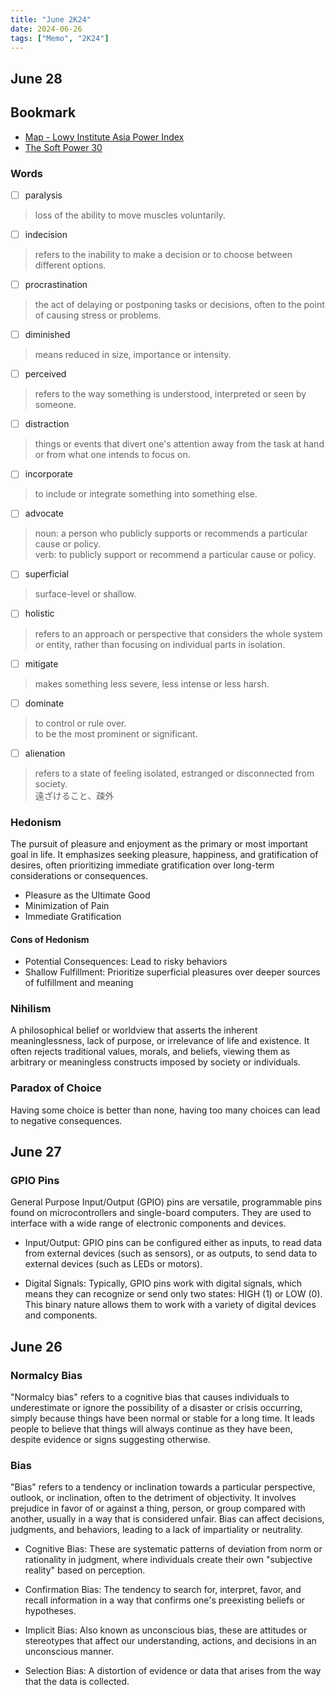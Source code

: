```yaml
---
title: "June 2K24"
date: 2024-06-26
tags: ["Memo", "2K24"]
---
```


## June 28

## Bookmark

- [Map - Lowy Institute Asia Power Index](https://power.lowyinstitute.org)
- [The Soft Power 30](https://softpower30.com)

### Words

- [ ] paralysis

> loss of the ability to move muscles voluntarily.

- [ ] indecision

> refers to the inability to make a decision or to choose between different options.

- [ ] procrastination

> the act of delaying or postponing tasks or decisions, often to the point of causing stress or problems.

- [ ] diminished

> means reduced in size, importance or intensity.

- [ ] perceived

> refers to the way something is understood, interpreted or seen by someone.

- [ ] distraction

> things or events that divert one's attention away from the task at hand or from what one intends to focus on.

- [ ] incorporate

> to include or integrate something into something else.

- [ ] advocate

> noun: a person who publicly supports or recommends a particular cause or policy. <br/>
> verb: to publicly support or recommend a particular cause or policy.

- [ ] superficial

> surface-level or shallow.

- [ ] holistic

> refers to an approach or perspective that considers the whole system or entity, rather than focusing on individual parts in isolation.

- [ ] mitigate

> makes something less severe, less intense or less harsh.

- [ ] dominate

> to control or rule over. <br/>
> to be the most prominent or significant.

- [ ] alienation

> refers to a state of feeling isolated, estranged or disconnected from society. <br/>
> 遠ざけること、疎外

### Hedonism

The pursuit of pleasure and enjoyment as the primary or most important goal in life. It emphasizes seeking pleasure, happiness, and gratification of desires, often prioritizing immediate gratification over long-term considerations or consequences.

- Pleasure as the Ultimate Good
- Minimization of Pain
- Immediate Gratification

#### Cons of Hedonism

- Potential Consequences: Lead to risky behaviors
- Shallow Fulfillment: Prioritize superficial pleasures over deeper sources of fulfillment and meaning

### Nihilism

A philosophical belief or worldview that asserts the inherent meaninglessness, lack of purpose, or irrelevance of life and existence. It often rejects traditional values, morals, and beliefs, viewing them as arbitrary or meaningless constructs imposed by society or individuals.

### Paradox of Choice

Having some choice is better than none, having too many choices can lead to negative consequences.

## June 27

### GPIO Pins

General Purpose Input/Output (GPIO) pins are versatile, programmable pins found on microcontrollers and single-board computers. They are used to interface with a wide range of electronic components and devices.

- Input/Output: GPIO pins can be configured either as inputs, to read data from external devices (such as sensors), or as outputs, to send data to external devices (such as LEDs or motors).

- Digital Signals: Typically, GPIO pins work with digital signals, which means they can recognize or send only two states: HIGH (1) or LOW (0). This binary nature allows them to work with a variety of digital devices and components.

## June 26

### Normalcy Bias

"Normalcy bias" refers to a cognitive bias that causes individuals to underestimate or ignore the possibility of a disaster or crisis occurring, simply because things have been normal or stable for a long time. It leads people to believe that things will always continue as they have been, despite evidence or signs suggesting otherwise.

### Bias

"Bias" refers to a tendency or inclination towards a particular perspective, outlook, or inclination, often to the detriment of objectivity. It involves prejudice in favor of or against a thing, person, or group compared with another, usually in a way that is considered unfair. Bias can affect decisions, judgments, and behaviors, leading to a lack of impartiality or neutrality.

- Cognitive Bias: These are systematic patterns of deviation from norm or rationality in judgment, where individuals create their own "subjective reality" based on perception.

- Confirmation Bias: The tendency to search for, interpret, favor, and recall information in a way that confirms one's preexisting beliefs or hypotheses.

- Implicit Bias: Also known as unconscious bias, these are attitudes or stereotypes that affect our understanding, actions, and decisions in an unconscious manner.

- Selection Bias: A distortion of evidence or data that arises from the way that the data is collected.
